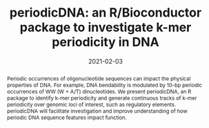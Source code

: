 ---
title: "periodicDNA: an R/Bioconductor package to investigate k-mer periodicity in DNA"
date: 2021-02-03
draft: false
class: pub

# Authors. 
authors: ["**Jacques Serizay***", "Julie Ahringer"]

# Publication metadata
publication: "In F1000Research"
publication_short: "In F1000Research"
url_publisher: https://bioconductor.org/packages/release/bioc/html/periodicDNA.html
volume: 10
pages: 141
year: 2021
month: Feb
publisher: F1000Research
doi: "10.12688/f1000research.51143.1"
PMID: 

# Abstract and optional shortened version.
abstract: "Periodic occurrences of oligonucleotide sequences can impact the physical properties of DNA. For example, DNA bendability is modulated by 10-bp periodic occurrences of WW (W = A/T) dinucleotides. We present periodicDNA, an R package to identify k-mer periodicity and generate continuous tracks of k-mer periodicity over genomic loci of interest, such as regulatory elements. periodicDNA will facilitate investigation and improve understanding of how periodic DNA sequence features impact function."

Description: 
    Periodic occurrences of oligonucleotide sequences can impact the physical properties of DNA. For example, DNA bendability is modulated by 10-bp periodic occurrences of WW (W = A/T) dinucleotides. We present periodicDNA, an R package to identify...
---